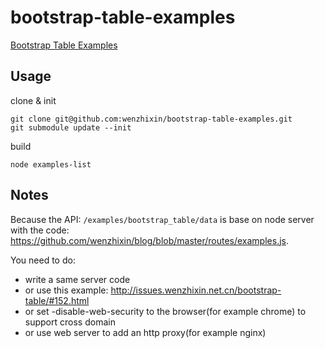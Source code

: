 bootstrap-table-examples
======================

[Bootstrap Table Examples](http://issues.wenzhixin.net.cn/bootstrap-table)

## Usage

clone & init

```
git clone git@github.com:wenzhixin/bootstrap-table-examples.git
git submodule update --init
```

build

```
node examples-list
```

## Notes

Because the API: `/examples/bootstrap_table/data` is base on node server with the code: https://github.com/wenzhixin/blog/blob/master/routes/examples.js. 

You need to do:

* write a same server code
* or use this example: http://issues.wenzhixin.net.cn/bootstrap-table/#152.html
* or set -disable-web-security to the browser(for example chrome) to support cross domain
* or use web server to add an http proxy(for example nginx)

